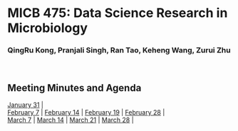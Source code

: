 # MICB 475: Data Science Research in Microbiology
### QingRu Kong, Pranjali Singh, Ran Tao, Keheng Wang, Zurui Zhu

<br/>

## Meeting Minutes and Agenda 

[January 31](/Meeting_minutes/Jan_31.md) |  <br/>
[February 7](/Meeting_minutes/Feb_7.md) | [February 14](/Meeting_minutes/Feb_14.md) | [February 19](/Meeting_minutes/Feb_19.md) | [February 28](/Meeting_minutes/Feb_28.md) |  <br/>
[March 7](/Meeting_minutes/Mar_7.md) | [March 14](/Meeting_minutes/Mar_14.md) | [March 21](/Meeting_minutes/Mar_21.md) | [March 28](/Meeting_minutes/Mar_28.md) |<br/>




